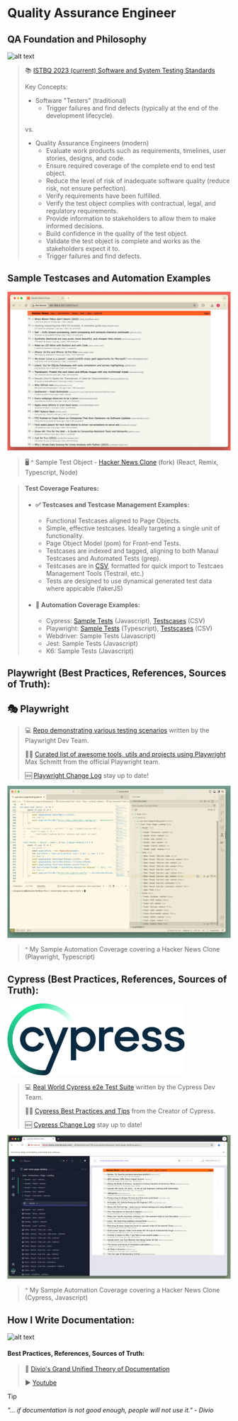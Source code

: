 # Quality Assurance Engineer

## QA Foundation and Philosophy

![alt text](https://istqb-main-web-prod.s3.amazonaws.com/media/original_images/ctfl_4_0.png)
> 📚 [ISTBQ 2023 (current) Software and System Testing Standards](https://istqb-main-web-prod.s3.amazonaws.com/media/documents/ISTQB_CTFL_Syllabus-v4.0.pdf)
>
> Key Concepts:
>
> - Software "Testers" (traditional)
>   - Trigger failures and find defects (typically at the end of the development lifecycle).
>
> vs.
>
> - Quality Assurance Engineers (modern)
>   - Evaluate work products such as requirements, timelines, user stories, designs, and code.
>   - Ensure required coverage of the complete end to end test object.
>   - Reduce the level of risk of inadequate software quality (reduce risk, not ensure perfection).
>   - Verify requirements have been fulfilled.
>   - Verify the test object complies with contractual, legal, and regulatory requirements.
>   - Provide information to stakeholders to allow them to make informed decisions.
>   - Build confidence in the quality of the test object.
>   - Validate the test object is complete and works as the stakeholders expect it to.
>   - Trigger failures and find defects.
>




## Sample Testcases and Automation Examples
![alt-text](https://github.com/alexpeaceca/about-me/blob/main/assets/asset_hackernews-remix-react_local_screen_001.png)
> 🖥️  ^ Sample Test Object - [Hacker News Clone](https://github.com/alexpeaceca/hackernews-remix-react ) (fork) (React, Remix, Typescript, Node)

> #### Test Coverage Features:
>
> - #### ✅ Testcases and Testcase Management Examples:
>   - Functional Testcases aligned to Page Objects.
>   - Simple, effective testcases. Ideally targeting a single unit of functionality.
>   - Page Object Model (pom) for Front-end Tests.
>   - Testcases are indexed and tagged, aligning to both Manaul Testcases and Automated Tests (grep).
>   - Testcases are in [CSV](https://github.com/alexpeaceca/hackernews-remix-react-tests/blob/main/cypress/cypress/testcases-csv/user_anon_page_landing.csv), formatted for quick import to Testcaes Management Tools (Testrail, etc.)
>   - Tests are designed to use dynamical generated test data where appicable (fakerJS)
>
> - #### 🤖 Automation Coverage Examples:
>    - Cypress: [Sample Tests](https://github.com/alexpeaceca/hackernews-remix-react-tests/tree/main/cypress) (Javascript), [Testscases](https://github.com/alexpeaceca/hackernews-remix-react-tests/blob/main/cypress/cypress/testcases-csv/user_anon_page_landing.csv) (CSV)
>    - Playwright: [Sample Tests](https://github.com/alexpeaceca/hackernews-remix-react-tests/tree/main/playwright) (Typescript), [Testscases](https://github.com/alexpeaceca/hackernews-remix-react-tests/blob/main/playwright/testcases-csv/user_anon_page_landing.csv) (CSV)
>    - Webdriver: Sample Tests (Javascript)
>    - Jest: Sample Tests (Javascript)
>    - K6: Sample Tests (Javascript)

## Playwright (Best Practices, References, Sources of Truth):
## 🎭 Playwright
>
>  💻 [Repo demonstrating various testing scenarios](https://github.com/microsoft/playwright-examples) written by the Playwright Dev Team.
>
>  👨‍⚕️ [Curated list of awesome tools, utils and projects using Playwright](https://github.com/mxschmitt/awesome-playwright) Max Schmitt from the official Playwright team.
>
>  🆕 [Playwright Change Log](https://playwright.dev/docs/release-notes) stay up to date!
>
![alt text](https://github.com/alexpeaceca/about-me/blob/main/assets/asset_playwright_sample_001.gif)
> ^ My Sample Automation Coverage covering a Hacker News Clone (Playwright, Typescript)

## Cypress (Best Practices, References, Sources of Truth):
![alt text](https://github.com/cypress-io/cypress/raw/develop/assets/cypress-logo-light.png)
>
>  💻 [Real World Cypress e2e Test Suite](https://github.com/cypress-io/cypress-realworld-app) written by the Cypress Dev Team.
>
>  👨‍⚕️ [Cypress Best Practices and Tips](https://glebbahmutov.com/blog/) from the Creator of Cypress.
>
>  🆕 [Cypress Change Log](https://docs.cypress.io/guides/references/changelog) stay up to date!
>
![alt text](https://github.com/alexpeaceca/testing_patterns/blob/main/assets/cypress-sample.gif)
> ^ My Sample Automation Coverage covering a Hacker News Clone (Cypress, Javascript)

## How I Write Documentation:
![alt text](https://www.http4k.org/img/doc-system.png)

#### Best Practices, References, Sources of Truth:

> 📝 [Divio's Grand Unified Theory of Documentation](https://docs.divio.com/documentation-system/) 
>
> ▶️ [Youtube](https://www.youtube.com/watch?v=t4vKPhjcMZg)

> [!TIP]
> *"... if documentation is not good enough, people will not use it." - Divio*
